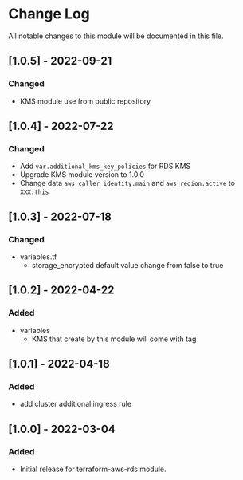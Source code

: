# Change Log

All notable changes to this module will be documented in this file.

## [1.0.5] - 2022-09-21

### Changed

- KMS module use from public repository

## [1.0.4] - 2022-07-22

### Changed

- Add `var.additional_kms_key_policies` for RDS KMS
- Upgrade KMS module version to 1.0.0
- Change data `aws_caller_identity.main` and `aws_region.active` to `XXX.this`

## [1.0.3] - 2022-07-18

### Changed

- variables.tf
  - storage_encrypted default value change from false to true

## [1.0.2] - 2022-04-22

### Added

- variables
  - KMS that create by this module will come with tag

## [1.0.1] - 2022-04-18

### Added

- add cluster additional ingress rule 

## [1.0.0] - 2022-03-04

### Added

- Initial release for terraform-aws-rds module.
